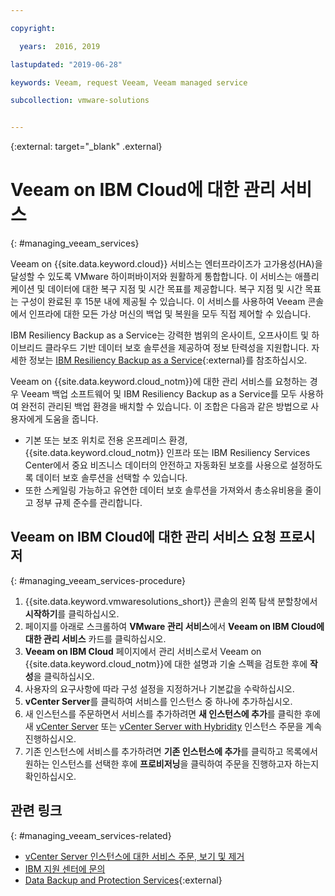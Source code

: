 ```yaml
---

copyright:

  years:  2016, 2019

lastupdated: "2019-06-28"

keywords: Veeam, request Veeam, Veeam managed service

subcollection: vmware-solutions


---
```


{:external: target="_blank" .external}

# Veeam on IBM Cloud에 대한 관리 서비스
{: #managing_veeam_services}

Veeam on {{site.data.keyword.cloud}} 서비스는 엔터프라이즈가 고가용성(HA)을 달성할 수 있도록 VMware 하이퍼바이저와 원활하게 통합합니다. 이 서비스는 애플리케이션 및 데이터에 대한 복구 지점 및 시간 목표를 제공합니다. 복구 지점 및 시간 목표는 구성이 완료된 후 15분 내에 제공될 수 있습니다. 이 서비스를 사용하여 Veeam 콘솔에서 인프라에 대한 모든 가상 머신의 백업 및 복원을 모두 직접 제어할 수 있습니다.

IBM Resiliency Backup as a Service는 강력한 범위의 온사이트, 오프사이트 및 하이브리드 클라우드 기반 데이터 보호 솔루션을 제공하여 정보 탄력성을 지원합니다. 자세한 정보는 [IBM Resiliency Backup as a Service](https://www.ibm.com/us-en/marketplace/managed-backup-services){:external}를 참조하십시오.

Veeam on {{site.data.keyword.cloud_notm}}에 대한 관리 서비스를 요청하는 경우 Veeam 백업 소프트웨어 및 IBM Resiliency Backup as a Service를 모두 사용하여 완전히 관리된 백업 환경을 배치할 수 있습니다. 이 조합은 다음과 같은 방법으로 사용자에게 도움을 줍니다.
* 기본 또는 보조 위치로 전용 온프레미스 환경, {{site.data.keyword.cloud_notm}} 인프라 또는 IBM Resiliency Services Center에서 중요 비즈니스 데이터의 안전하고 자동화된 보호를 사용으로 설정하도록 데이터 보호 솔루션을 선택할 수 있습니다.
* 또한 스케일링 가능하고 유연한 데이터 보호 솔루션을 가져와서 총소유비용을 줄이고 정부 규제 준수를 관리합니다.

## Veeam on IBM Cloud에 대한 관리 서비스 요청 프로시저
{: #managing_veeam_services-procedure}

1. {{site.data.keyword.vmwaresolutions_short}} 콘솔의 왼쪽 탐색 분할창에서 **시작하기**를 클릭하십시오.
2. 페이지를 아래로 스크롤하여 **VMware 관리 서비스**에서 **Veeam on IBM Cloud에 대한 관리 서비스** 카드를 클릭하십시오.
3. **Veeam on IBM Cloud** 페이지에서 관리 서비스로서 Veeam on {{site.data.keyword.cloud_notm}}에 대한 설명과 기술 스펙을 검토한 후에 **작성**을 클릭하십시오.
4. 사용자의 요구사항에 따라 구성 설정을 지정하거나 기본값을 수락하십시오.
5. **vCenter Server**를 클릭하여 서비스를 인스턴스 중 하나에 추가하십시오.
6. 새 인스턴스를 주문하면서 서비스를 추가하려면 **새 인스턴스에 추가**를 클릭한 후에 새 [vCenter Server](/docs/services/vmwaresolutions/vcenter?topic=vmware-solutions-vc_orderinginstance) 또는 [vCenter Server with Hybridity](/docs/services/vmwaresolutions/vcenter?topic=vmware-solutions-vc_hybrid_orderinginstance) 인스턴스 주문을 계속 진행하십시오.
7. 기존 인스턴스에 서비스를 추가하려면 **기존 인스턴스에 추가**를 클릭하고 목록에서 원하는 인스턴스를 선택한 후에 **프로비저닝**을 클릭하여 주문을 진행하고자 하는지 확인하십시오.

## 관련 링크
{: #managing_veeam_services-related}

* [vCenter Server 인스턴스에 대한 서비스 주문, 보기 및 제거](/docs/services/vmwaresolutions/vcenter?topic=vmware-solutions-vc_addingremovingservices)
* [IBM 지원 센터에 문의](/docs/services/vmwaresolutions/vmonic?topic=vmware-solutions-trbl_support)
* [Data Backup and Protection Services](https://www.ibm.com/services/business-continuity/backup-data-protection){:external}
